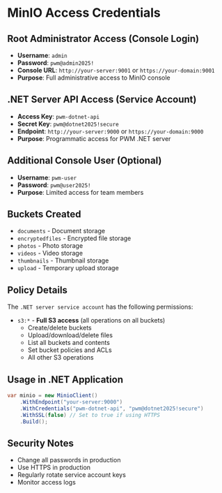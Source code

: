 # MinIO Access Credentials

## Root Administrator Access (Console Login)
- **Username**: `admin`
- **Password**: `pwm@admin2025!`
- **Console URL**: `http://your-server:9001` or `https://your-domain:9001`
- **Purpose**: Full administrative access to MinIO console

## .NET Server API Access (Service Account)
- **Access Key**: `pwm-dotnet-api`
- **Secret Key**: `pwm@dotnet2025!secure`
- **Endpoint**: `http://your-server:9000` or `https://your-domain:9000`
- **Purpose**: Programmatic access for PWM .NET server

## Additional Console User (Optional)
- **Username**: `pwm-user`
- **Password**: `pwm@user2025!`
- **Purpose**: Limited access for team members

## Buckets Created
- `documents` - Document storage
- `encryptedfiles` - Encrypted file storage
- `photos` - Photo storage
- `videos` - Video storage
- `thumbnails` - Thumbnail storage
- `upload` - Temporary upload storage

## Policy Details
The `.NET server service account` has the following permissions:
- `s3:*` - **Full S3 access** (all operations on all buckets)
  - Create/delete buckets
  - Upload/download/delete files
  - List all buckets and contents
  - Set bucket policies and ACLs
  - All other S3 operations

## Usage in .NET Application
```csharp
var minio = new MinioClient()
    .WithEndpoint("your-server:9000")
    .WithCredentials("pwm-dotnet-api", "pwm@dotnet2025!secure")
    .WithSSL(false) // Set to true if using HTTPS
    .Build();
```

## Security Notes
- Change all passwords in production
- Use HTTPS in production
- Regularly rotate service account keys
- Monitor access logs
